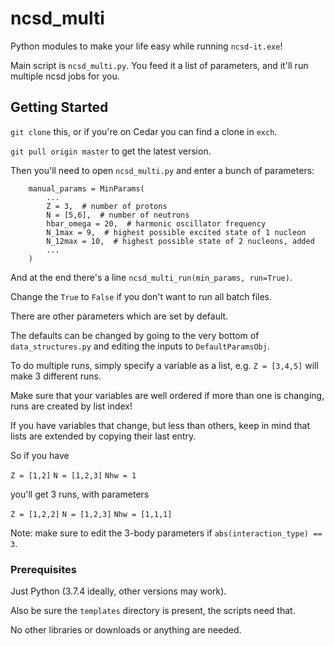 # ncsd_multi

Python modules to make your life easy while running `ncsd-it.exe`!

Main script is `ncsd_multi.py`.
You feed it a list of parameters,
and it'll run multiple ncsd jobs for you.

## Getting Started

`git clone` this, or if you're on Cedar you can find a clone in `exch`.

`git pull origin master` to get the latest version. 

Then you'll need to open `ncsd_multi.py` and enter a bunch of parameters:


```
    manual_params = MinParams(
        ...
        Z = 3,  # number of protons
        N = [5,6],  # number of neutrons
        hbar_omega = 20,  # harmonic oscillator frequency
        N_1max = 9,  # highest possible excited state of 1 nucleon
        N_12max = 10,  # highest possible state of 2 nucleons, added
        ...
    )
```

And at the end there's a line `ncsd_multi_run(min_params, run=True)`.

Change the `True` to `False` if you don't want to run all batch files.

There are other parameters which are set by default.

The defaults can be changed by going to the very bottom of `data_structures.py`
and editing the inputs to `DefaultParamsObj`.


To do multiple runs, simply specify a variable as a list,
e.g. `Z = [3,4,5]` will make 3 different runs.

Make sure that your variables are well ordered if more than one is changing,
runs are created by list index!

If you have variables that change, but less than others,
keep in mind that lists are extended by copying their last entry.

So if you have

`Z = [1,2]`
`N = [1,2,3]`
`Nhw = 1`

you'll get 3 runs, with parameters

`Z = [1,2,2]`
`N = [1,2,3]`
`Nhw = [1,1,1]`


Note: make sure to edit the 3-body parameters if `abs(interaction_type) == 3`.

### Prerequisites

Just Python (3.7.4 ideally, other versions may work).

Also be sure the `templates` directory is present, the scripts need that.

No other libraries or downloads or anything are needed.
